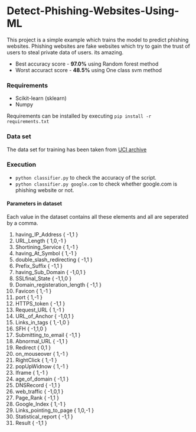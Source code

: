 # Detect-Phishing-Websites-Using-ML

This project is a simple example which trains the model to predict phishing websites. Phishing websites are fake websites which try to gain the trust of users to steal private data of users. its amazing.
* Best accuracy score - **97.0%** using Random forest method
* Worst accuract score - **48.5%** using One class svm method

### Requirements
* Scikit-learn (sklearn)
* Numpy

Requirements can be installed by executing `pip install -r requirements.txt`

### Data set 
The data set for training has been taken from [UCI archive](https://archive.ics.uci.edu/ml/machine-learning-databases/00327/Training%20Dataset.arff)

### Execution
* `python classifier.py` to check the accuracy of the script.
* `python classifier.py google.com` to check whether google.com is phishing website or not.

#### Parameters in dataset
Each value in the dataset contains all these elements and all are seperated by a comma.
1. having_IP_Address  { -1,1 }
2. URL_Length   { 1,0,-1 }
3. Shortining_Service { 1,-1 }
4. having_At_Symbol   { 1,-1 }
5. double_slash_redirecting { -1,1 }
6. Prefix_Suffix  { -1,1 }
7. having_Sub_Domain  { -1,0,1 }
8. SSLfinal_State  { -1,1,0 }
9. Domain_registeration_length { -1,1 }
10. Favicon { 1,-1 }
11. port { 1,-1 }
12. HTTPS_token { -1,1 }
13. Request_URL  { 1,-1 }
14. URL_of_Anchor { -1,0,1 }
15. Links_in_tags { 1,-1,0 }
16. SFH  { -1,1,0 }
17. Submitting_to_email { -1,1 }
18. Abnormal_URL { -1,1 }
19. Redirect  { 0,1 }
20. on_mouseover  { 1,-1 }
21. RightClick  { 1,-1 }
22. popUpWidnow  { 1,-1 }
23. Iframe { 1,-1 }
24. age_of_domain  { -1,1 }
25. DNSRecord   { -1,1 }
26. web_traffic  { -1,0,1 }
27. Page_Rank { -1,1 }
28. Google_Index { 1,-1 }
29. Links_pointing_to_page { 1,0,-1 }
30. Statistical_report { -1,1 }
31. Result  { -1,1 }
